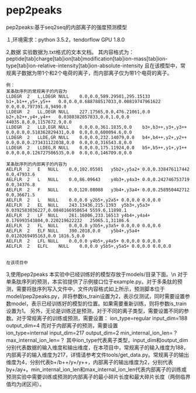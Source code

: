 # pep2peaks

pep2peaks:基于seq2seq的内部离子的强度预测模型

１,环境需求：python 3.5.2，tendorflow GPU 1.8.0

2,数据
	实验数据为.txt格式的文本文档。
	其内容格式为：
	peptide[tab]charge[tab]ion[tab]modification[tab]ion-mass[tab]ion-type[tab]ion-relative-intensity[tab]ion-absolute-intensity
	且在该模型中，常规离子数据为带1个和2个电荷的离子，而内部离子仅为带1个电荷的离子。
	
	例：
	某条肽序列的常规离子的内容为
	LLDEGR	2	L,LDEGR	NULL	0.0,0.0,589.29501,295.15133	b1+,b1++,y5+,y5++	0.0,0.0,0.688788517033,0.00819747961622	0.0,0.0,797391.8,9490.0
	LLDEGR	2	LL,DEGR	NULL	227.17565,0.0,476.21061,0.0	b2+,b2++,y4+,y4++	0.0380382057833,0.0,1.0,0.0	44035.8,0.0,1157672.9,0.0
	LLDEGR	2	LLD,EGR	NULL	0.0,0.0,361.1835,0.0	b3+,b3++,y3+,y3++	0.0,0.0,0.518362829431,0.0	0.0,0.0,600094.6,0.0
	LLDEGR	2	LLDE,GR	NULL	0.0,0.0,232.14079,0.0	b4+,b4++,y2+,y2++	0.0,0.0,0.273431122038,0.0	0.0,0.0,316543.8,0.0
	LLDEGR	2	LLDEG,R	NULL	0.0,0.0,175.11924,0.0	b5+,b5++,y1+,y1++	0.0,0.0,0.126727506535,0.0	0.0,0.0,146709.0,0.0
	
	某条肽序列的内部离子的内容为
	AELFLR	2	E	NULL	0.0,102.05501	y5b2+,y5a2+	0.0,0.338476117442	0.0,47933.6
	AELFLR	2	L	NULL	0.0,86.09643	y4b3+,y4a3+	0.0,0.242746753719	0.0,34376.8
	AELFLR	2	F	NULL	0.0,120.08088	y3b4+,y3a4+	0.0,0.258950442712	0.0,36671.5
	AELFLR	2	L	NULL	0.0,0.0	y2b5+,y2a5+	0.0,0.0	0.0,0.0
	AELFLR	2	EL	NULL	243.13436,215.1393	y5b3+,y5a3+	0.0392583036227,0.0840166958654	5559.6,11898.1
	AELFLR	2	LF	NULL	261.16006,233.16513	y4b4+,y4a4+	0.176993543804,0.220219622232	25065.1,31186.6
	AELFLR	2	FL	NULL	0.0,0.0	y3b5+,y3a5+	0.0,0.0	0.0,0.0	
	AELFLR	2	ELF	NULL	390.2018,0.0	y5b4+,y5a4+	0.0128269495163,0.0	1816.5,0.0	
	AELFLR	2	LFL	NULL	0.0,0.0	y4b5+,y4a5+	0.0,0.0	0.0,0.0	
	AELFLR	2	ELFL	NULL	0.0,0.0	y5b5+,y5a5+	0.0,0.0	0.0,0.0
	
	
	在该项目中
3,使用pep2peaks
	本实验中已经训练好的模型存放于models/目录下面。\n
	对于单条肽序列的预测，本实验提供了示例接口位于example.py。对于多条肽的预测，需要将肽序列写入文件中，文件内容格式如上所示，预测脚本位于model/pep2peaks.py，并将参数is_train设置为2，表示仅测试，同时需要设置参数model，表示已经训练好的模型的位置。如果需要重新训练，则将参数is_train设置为1。
	另外，无论是训练还是预测，对于不同的离子类型，需要设置不同的参数。对于常规离子的训练或预测，需要设置：
		ion_type=regular
		input_dim=188
		output_dim=4
	而对于内部离子的预测，需要设置		
		ion_type=internal
		input_dim=217
		output_dim=2
		min_internal_ion_len=？
		max_internal_ion_len=？
	其中ion_type代表离子类型，input_dim和output_dim分别代表数据的输入维度和输出维度，在本项目中，常规离子的输入维度为188，内部离子的输入维度为217，详情请参考文件tools/get_data.py。常规离子的输出维度为4，分别代表b+/b++/y+/y++，内部离子的输出维度为2，分别代表by+/ay+。min_internal_ion_len和max_internal_ion_len代表内部离子的训练或预测实验中需要训练或预测的内部离子的最小碎片长度和最大碎片长度（两侧临界值均为闭区间）。
	
	
	
